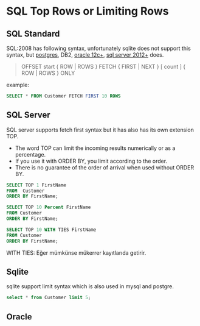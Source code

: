 # SQL Top Rows or Limiting Rows

## SQL Standard

SQL:2008 has following syntax, unfortunately sqlite does not support this syntax, but [postgres](https://www.postgresql.org/docs/9.6/sql-select.html#SQL-LIMIT), DB2, [oracle 12c+](https://blogs.oracle.com/sql/post/how-to-select-the-top-n-rows-per-group-with-sql-in-oracle-database), [sql server 2012+](https://learn.microsoft.com/en-us/previous-versions/sql/sql-server-2012/ms188385(v=sql.110)) does.



> OFFSET start { ROW | ROWS }
> FETCH { FIRST | NEXT } [ count ] { ROW | ROWS } ONLY

example:

``` sql
SELECT * FROM Customer FETCH FIRST 10 ROWS
```

## SQL Server

SQL server supports fetch first syntax but it has also has its own extension TOP.

- The word TOP can limit the incoming results numerically or as a percentage.
- If you use it with ORDER BY, you limit according to the order.
- There is no guarantee of the order of arrival when used without ORDER BY.


``` sql
SELECT TOP 1 FirstName 
FROM  Customer 
ORDER BY FirstName;
```

``` sql
SELECT TOP 10 Percent FirstName 
FROM Customer 
ORDER BY FirstName;
```


``` sql
SELECT TOP 10 WITH TIES FirstName 
FROM Customer
ORDER BY FirstName;
```

WITH TIES: Eğer mümkünse mükerrer kayıtlarıda getirir.


## Sqlite

sqlite support limit syntax which is also used in mysql and postgre.

``` sql
select * from Customer limit 5; 
```
## Oracle

